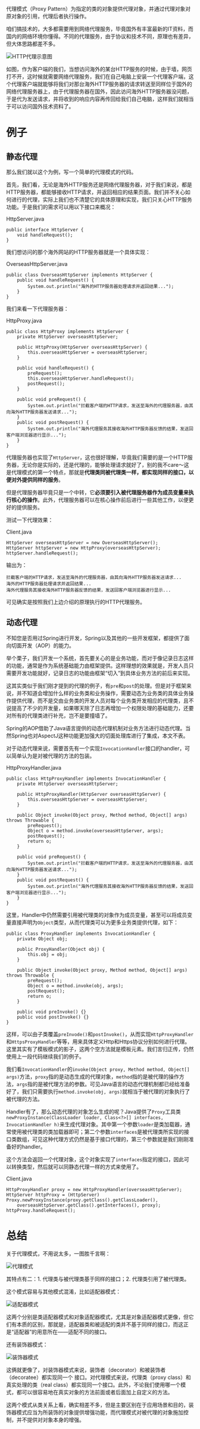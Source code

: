 代理模式（Proxy Pattern）为指定的类的对象提供代理对象，并通过代理对象对原对象的引用，代理后者执行操作。

咱们搞技术的，大多都需要用到网络代理服务，毕竟国外有丰富最新的IT资料，而国内的网络环境你懂得。不同的代理服务，由于协议和技术不同，原理也有差异，但大体思路都差不多。

![HTTP代理示意图](images/http_proxy.png)

如图，作为客户端的我们，当想访问海外的某台HTTP服务的时候，由于墙，网页打不开，这时候就需要网络代理服务，我们在自己电脑上安装一个代理客户端，这个代理客户端就能够将我们对那台海外HTTP服务器的请求转送至同样位于国外的网络代理服务器上，由于代理服务器在国外，因此访问海外HTTP服务器没问题，于是代为发送请求，并将收到的响应内容再传回给我们自己电脑，这样我们就相当于可以访问国外技术资料了。

# 例子
## 静态代理

那么我们就以这个为例，写一个简单的代理模式的代码。

首先，我们看，无论是海外HTTP服务还是网络代理服务器，对于我们来说，都是HTTP服务器，都能够接收HTTP请求，并返回相应的结果页面。我们并不关心如何进行的代理，实际上我们也不清楚它的具体原理和实现，我们只关心HTTP服务功能。于是我们的需求可以用以下接口来概况：

HttpServer.java

    public interface HttpServer {
        void handleRequest();
    }

我们想访问的那个海外网站的HTTP服务器就是一个具体实现：

OverseasHttpServer.java

    public class OverseasHttpServer implements HttpServer {
        public void handleRequest() {
            System.out.println("海外的HTTP服务器处理请求并返回结果...");
        }
    }

我们来看一下代理服务器：

HttpProxy.java

    public class HttpProxy implements HttpServer {
        private HttpServer overseasHttpServer;
    
        public HttpProxy(HttpServer overseasHttpServer) {
            this.overseasHttpServer = overseasHttpServer;
        }
    
        public void handleRequest() {
            preRequest();
            this.overseasHttpServer.handleRequest();
            postRequest();
        }
    
        public void preRequest() {
            System.out.println("拦截客户端的HTTP请求，发送至海外的代理服务器，由其向海外HTTP服务器发送请求...");
        }
        public void postRequest() {
            System.out.println("海外代理服务其接收海外HTTP服务器反馈的结果，发送回客户端浏览器进行显示...");
        }
    }

代理服务器也实现了`HttpServer`，这也很好理解，毕竟我们需要的是一个HTTP服务器，无论你是实际的，还是代理的，能够处理请求就好了，别的我不care～这是代理模式的第一个特点，那就是**代理类同被代理类一样，都实现同样的接口，以便对外提供同样的服务**。

但是代理服务器毕竟只是一个中转，它**必须要引入被代理服务器作为成员变量来执行核心的操作**。此外，代理服务器可以在核心操作前后进行一些其他工作，以便更好的提供服务。

测试一下代理效果：

Client.java

    HttpServer overseasHttpServer = new OverseasHttpServer();
    HttpServer httpServer = new HttpProxy(overseasHttpServer);
    httpServer.handleRequest();

输出为：

    拦截客户端的HTTP请求，发送至海外的代理服务器，由其向海外HTTP服务器发送请求...
    海外的HTTP服务器处理请求并返回结果...
    海外代理服务其接收海外HTTP服务器反馈的结果，发送回客户端浏览器进行显示...

可见确实是按照我们上边介绍的原理执行的HTTP代理服务。

## 动态代理

不知您是否用过Spring进行开发，Spring以及其他的一些开发框架，都提供了面向切面开发（AOP）的能力。

举个栗子，我们开发一个系统，首先要关心的是业务功能，而对于像记录日志这样的功能，通常是作为系统基础能力由框架提供。这样理想的效果就是，开发人员只需要开发功能就好，记录日志的功能由框架“切入”到具体业务方法的前后来实现。

这其实类似于我们刚才提到的代理的例子，有`pre`和`post`的处理。但是对于框架来说，并不知道会增加什么样的业务类和业务操作，需要动态为业务类的具体业务操作提供代理，而不是交由业务类的开发人员对每个业务类开发相应的代理类，且不说提高了不少的开发量，如果哪天除了日志再增加一个权限处理的基础能力，还要对所有的代理类进行补充，岂不是要撞墙了。

Spring的AOP借助了Java语言提供的动态代理机制对业务方法进行动态代理。当然Spring也对AspectJ这种功能更加强大的切面处理库进行了集成，本文不表。

对于动态代理来说，需要首先有一个实现`InvocationHandler`接口的handler，可以简单认为是对被代理的方法的包装。

HttpProxyHandler.java

    public class HttpProxyHandler implements InvocationHandler {
        private HttpServer overseasHttpServer;
    
        public HttpProxyHandler(HttpServer overseasHttpServer) {
            this.overseasHttpServer = overseasHttpServer;
        }
    
        public Object invoke(Object proxy, Method method, Object[] args) throws Throwable {
            preRequest();
            Object o = method.invoke(overseasHttpServer, args);
            postRequest();
            return o;
        }
    
        public void preRequest() {
            System.out.println("拦截客户端的HTTP请求，发送至海外的代理服务器，由其向海外HTTP服务器发送请求...");
        }
        public void postRequest() {
            System.out.println("海外代理服务其接收海外HTTP服务器反馈的结果，发送回客户端浏览器进行显示...");
        }
    }

这里，Handler中仍然需要引用被代理类的对象作为成员变量，甚至可以将成员变量直接声明为`Object`类型，从而代理类可以为更多业务类提供代理，如下：

    public class ProxyHandler implements InvocationHandler {
        private Object obj;
    
        public ProxyHandler(Object obj) {
            this.obj = obj;
        }
    
        public Object invoke(Object proxy, Method method, Object[] args) throws Throwable {
            preRequest();
            Object o = method.invoke(obj, args);
            postRequest();
            return o;
        }
        
        public void preInvoke() {}
        public void postInvoke() {}
    }

这样，可以由子类覆盖`preInvode()`和`postInvoke()`，从而实现`HttpProxyHandler`和`HttpsProxyHandler`等等，用来具体定义Http和Https协议分别如何进行代理。这里其实有了模板模式的影子，这两个空方法就是模板元素。我们言归正传，仍然使用上一段代码继续我们的例子。

我们看`InvocationHandler`的`invoke(Object proxy, Method method, Object[] args)`方法，`proxy`指的是动态生成的代理对象，`method`指的是被代理的操作方法，`args`指的是被代理方法的参数。可见Java语言的动态代理机制都已经给准备好了，我们只需要执行`method.invoke(obj, args)`就相当于被代理的对象执行了被代理的方法。

Handler有了，那么动态代理的对象怎么生成的呢？Java提供了`Proxy`工具类`newProxyInstance(ClassLoader loader, Class<?>[] interfaces, InvocationHandler h)`来生成代理对象。其中第一个参数`loader`是类加载器，通常使用被代理类的类加载器即可；第二个参数`interfaces`是被代理类所实现的接口类数组，可见这种代理方式仍然是基于接口代理的，第三个参数就是我们刚刚准备好的handler。

这个方法会返回一个代理对象，这个对象实现了`interfaces`指定的接口，因此可以转换类型，然后就可以同静态代理一样的方式来使用了。

Client.java

    HttpProxyHandler proxy = new HttpProxyHandler(overseasHttpServer);
    HttpServer httpProxy = (HttpServer) Proxy.newProxyInstance(proxy.getClass().getClassLoader(), 
        overseasHttpServer.getClass().getInterfaces(), proxy);
    httpProxy.handleRequest();

# 总结

关于代理模式，不用说太多，一图胜千言啊：

![代理模式](images/http-proxy.png)

其特点有二：1. 代理类与被代理类基于同样的接口；2. 代理类引用了被代理类。

这个模式容易与其他模式混淆，比如适配器模式：

![适配器模式](images/adaptor-pattern.png)

这两个分别是类适配器模式和对象适配器模式，尤其是对象适配器模式更像，但它们有本质的区别，那就是，适配器类和被适配的类并不基于同样的接口，而这正是“适配器”的用意所在——适配不同的接口。

还有装饰器模式：

![装饰器模式](images/decorator-pattern.png)

这俩就更像了，对装饰器模式来说，装饰者（decorator）和被装饰者（decoratee）都实现同一个 接口。对代理模式来说，代理类（proxy class）和真实处理的类（real class）都实现同一个接口。此外，不论我们使用哪一个模式，都可以很容易地在真实对象的方法前面或者后面加上自定义的方法。

这两个模式从类关系上看，确实相差不多，但是主要区别在于应用场景和目的，装饰器模式应当为所装饰的对象提供增强功能，而代理模式对被代理的对象施加控制，并不提供对对象本身的增强。
